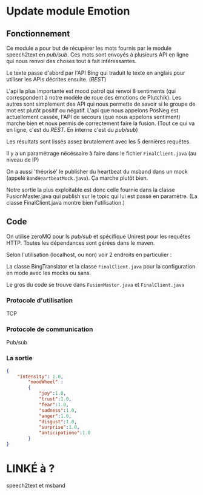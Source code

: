 # Update module Emotion


## Fonctionnement 
Ce module a pour but de récupérer les mots fournis par le module speech2text en *pub/sub*.  Ces mots sont envoyés à plusieurs API en ligne qui nous renvoi des choses tout à fait intéressantes.

Le texte passe d'abord par l'API Bing qui traduit le texte en anglais pour
utiliser les APIs décrites ensuite. (*REST*)

L'api la plus importante est mood patrol qui renvoi 8 sentiments (qui correspondent à notre modèle de roue des émotions de Plutchik). Les autres sont simplement des API qui nous permette de savoir si le groupe de mot est plutôt positif ou négatif. L'api que nous appelons PosNeg est actuellement cassée, l'API de secours (que nous appelons sentiment) marche bien et nous permis de correctement faire la fusion. 
(Tout ce qui va en ligne, c'est du *REST*. En interne c'est du *pub/sub*)

Les résultats sont lissés assez brutalement avec les 5 dernières requêtes.

Il y a un paramétrage nécéssaire à faire dans le fichier `FinalClient.java` (au
niveau de IP)

On a aussi 'théorisé' le publisher du heartbeat du msband dans un mock (appelé `BandHeartbeatMock.java`). Ça marche plutôt bien.

Notre sortie la plus exploitable est donc celle fournie dans la classe FusionMaster.java qui publish sur le topic qui lui est passé en paramètre. (La classe FinalClient.java montre bien l'utilisation.)

## Code
On utilise zeroMQ pour ls *pub/sub* et spécifique Unirest pour les requêtes HTTP. Toutes les dépendances sont gérées dans le maven.

Selon l'utilisation (localhost, ou non) voir 2 endroits en particulier : 

La classe BingTranslator et la classe `FinalClient.java` pour la configuration en mode avec les mocks ou sans.

Le gros du code se trouve dans `FusionMaster.java` et `FinalClient.java`

### Protocole d'utilisation
TCP

### Protocole de communication
Pub/sub

### La sortie 
```json
{
    "intensity": 1.0,
        "moodWheel" : 
        {
            "joy":1.0,
            "trust":1.0,
            "fear":1.0,
            "sadness":1.0,
            "anger":1.0,
            "disgust":1.0,
            "surprise":1.0,
            "anticipationo":1.0
        }
}
```

# LINKÉ à ?
speech2text et msband

